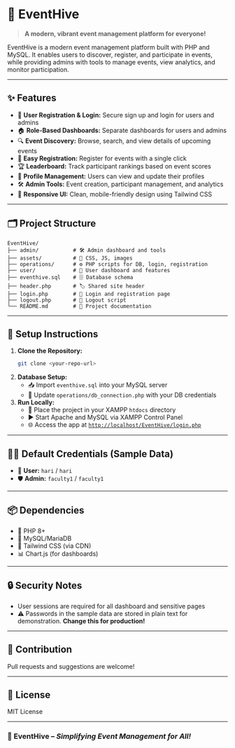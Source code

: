 # 🐝 EventHive

> **A modern, vibrant event management platform for everyone!**

EventHive is a modern event management platform built with PHP and MySQL. It enables users to discover, register, and participate in events, while providing admins with tools to manage events, view analytics, and monitor participation.

---

## ✨ Features

- 🔐 **User Registration & Login:** Secure sign up and login for users and admins
- 🏠 **Role-Based Dashboards:** Separate dashboards for users and admins
- 🔍 **Event Discovery:** Browse, search, and view details of upcoming events
- 📝 **Easy Registration:** Register for events with a single click
- 🏆 **Leaderboard:** Track participant rankings based on event scores
- 👤 **Profile Management:** Users can view and update their profiles
- 🛠️ **Admin Tools:** Event creation, participant management, and analytics
- 📱 **Responsive UI:** Clean, mobile-friendly design using Tailwind CSS

---

## 🗂️ Project Structure

```
EventHive/
├── admin/           # 🛠️ Admin dashboard and tools
├── assets/          # 🎨 CSS, JS, images
├── operations/      # ⚙️ PHP scripts for DB, login, registration
├── user/            # 👤 User dashboard and features
├── eventhive.sql    # 🗄️ Database schema
├── header.php       # 🏷️ Shared site header
├── login.php        # 🔐 Login and registration page
├── logout.php       # 🚪 Logout script
└── README.md        # 📖 Project documentation
```

---

## 🚀 Setup Instructions

1. **Clone the Repository:**
   ```bash
   git clone <your-repo-url>
   ```
2. **Database Setup:**
   - 📥 Import `eventhive.sql` into your MySQL server
   - 📝 Update `operations/db_connection.php` with your DB credentials
3. **Run Locally:**
   - 📂 Place the project in your XAMPP `htdocs` directory
   - ▶️ Start Apache and MySQL via XAMPP Control Panel
   - 🌐 Access the app at [`http://localhost/EventHive/login.php`](http://localhost/EventHive/login.php)

---

## 🧑‍💻 Default Credentials (Sample Data)
- 👤 **User:** `hari` / `hari`
- 🛡️ **Admin:** `faculty1` / `faculty1`

---

## 📦 Dependencies
- 🐘 PHP 8+
- 🐬 MySQL/MariaDB
- 🎨 Tailwind CSS (via CDN)
- 📊 Chart.js (for dashboards)

---

## 🔒 Security Notes
- User sessions are required for all dashboard and sensitive pages
- ⚠️ Passwords in the sample data are stored in plain text for demonstration. **Change this for production!**

---

## 🤝 Contribution
Pull requests and suggestions are welcome!

---

## 📄 License
MIT License

---

### 🐝 EventHive – *Simplifying Event Management for All!*
